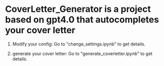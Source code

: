# CoverLetter_Generator is a project based on gpt4.0 that autocompletes your cover letter

1. Modify your config:
    Go to "change_settings.ipynb" to get details.

2. generate your cover letter:
    Go to "generate_coverletter.ipynb" to get details.
